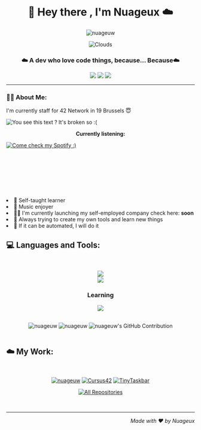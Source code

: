 <!-- Header -->
<h1 align="center">👋 Hey there , I'm Nuageux ☁️</h1>
<!-- Visitors Counter -->
<p align="center"> <img src="https://komarev.com/ghpvc/?username=nuageuw&label=Welcomed%20Clouds&color=0e75b6&style=flat&abbreviated=true" alt="nuageuw" /> </p>

<div align="center">
<!-- Coulds GIF -->

![Clouds](https://github.com/nuageuw/nuageuw/blob/main/assets/clouds.gif)

</div>
<!-- Sentence because why not -->
<h3 align="center">☁️ A dev who love code things, because... Because☁️</h3>
<!-- Contact badges -->
<div align="center">
    <a href="https://discordapp.com/users/1007577488467185674" target="_blank" rel="noopener noreferrer"><img src="https://img.shields.io/badge/Discord-5865f2?style=for-the-badge&logo=discord&logoColor=white" target="_blank" rel="noopener noreferrer"></a>
    <a href="https://linkedin.com/in/alexis-burnotte" target="_blank" rel="noopener noreferrer"><img src="https://img.shields.io/badge/Linkedin-0a66c2?style=for-the-badge&logo=linkedin&logoColor=white" target="_blank" rel="noopener noreferrer"></a>
    <a href = "mailto:aburnott@student.s19.be"><img src="https://img.shields.io/badge/-Gmail-ea4335?style=for-the-badge&logo=gmail&logoColor=white" target="_blank" rel="noopener noreferrer"></a>
</div>
<!-- Separator -->

---

<!-- About Me Section -->
<h3>😶‍🌫️ About Me:</h3>
<!-- <p> tag for a weird arrangement to get the two components next to each other (don't ask idk, it's github's behavior) -->
<p>
    <p>I'm currently staff for 42 Network in 19 Brussels 😇</p> <!-- | I've been staff for 9 month (Stitch) 🐸 -->
    <!-- 42 Netwrok badges integration -->
        <a href="https://github.com/nuageuw">
            <img align="left" src="https://badge.mediaplus.ma/darkblue/aburnott?1337Badge=off&UM6P=off" alt="You see this text ? It's broken so :(" />
        </a><br>
        <p align="center"><b>Currently listening:</b></p>
        <!-- Spotifyy live integration -->
        <a href="https://open.spotify.com/user/kcwskp9c5halk1e7zdqwy81fx">
            <img align="center" src="https://spotify-github-profile.kittinanx.com/api/view?uid=kcwskp9c5halk1e7zdqwy81fx&cover_image=true&theme=natemoo-re&show_offline=true&background_color=121212&interchange=true&bar_color=53b14f&bar_color_cover=true" alt="Come check my Spotify :)">
        </a>
</p>
<br><br><br><br><br><br>
<div>
<!-- About me list -->
    <p align="left">
        <li> 🧠 Self-taught learner </li>
        <li> 🎵 Music enjoyer </li>
        <li> 🧑‍💻 I'm currently launching my self-employed company check here: <b>soon</b> </li>
        <li> 📝 Always trying to create my own tools and learn new things </li>
        <li> 👀 If it can be automated, I will do it </li>
    </p>
</div>

<!-- Languages - Tools Section  -->
<h2 align="left">💻 Languages and Tools:</h2>
<br>
<!-- All apps logos integration -->
<p align="center">
  <a href="https://skillicons.dev">
    <img src="https://skillicons.dev/icons?i=git,nodejs,npm,github,python,html,js,css,c,cpp,docker,django" /><br>
    <img src="https://skillicons.dev/icons?i=linux,windows,vscode,discord,notion,figma,ps,ae,pr,ai,xd" />
  </a>
</p>
<h3 align="center">Learning</h3>
<p align="center">
    <a href="https://skillicons.dev">
    <img src="https://skillicons.dev/icons?i=mongodb,mysql,aws,nginx" /><br>
  </a>
</p>
<br>
<!-- GitHub stats graphincs and compononents -->
<div align="center">
    <img src="https://github-readme-stats.vercel.app/api?username=nuageuw&show_icons=true&locale=en&line_height=20&border_color=050f2c&theme=algolia" alt="nuageuw" />
    <img src="https://github-readme-stats.vercel.app/api/top-langs?username=nuageuw&show_icons=true&locale=en&layout=compact&line_height=20&border_color=050f2c&theme=algolia" alt="nuageuw" />
    <img src="https://github-profile-summary-cards.vercel.app/api/cards/profile-details?username=nuageuw&theme=algolia" alt="nuageuw's GitHub Contribution"/>
</div>
<br>

<!-- My Work Section -->
<h2>☁️ My Work:</h2>
<br>
<div align="center">
<!-- My Repo integrations -->

[![nuageuw](https://github-readme-stats.vercel.app/api/pin/?username=nuageuw&repo=nuageuw&line_height=20&border_color=050f2c&theme=algolia)](https://github.com/nuageuw/nuageuw)
[![Cursus42](https://github-readme-stats.vercel.app/api/pin/?username=nuageuw&repo=cursus42&line_height=20&border_color=050f2c&theme=algolia)](https://github.com/nuageuw/cursus42)
[![TinyTaskbar](https://github-readme-stats.vercel.app/api/pin/?username=nuageuw&repo=TinyTaskbar&line_height=20&border_color=050f2c&theme=algolia)](https://github.com/nuageuw/TinyTaskbar)

</div>
<!-- All repo buttons -->
<p align="center">
  <a href="https://github.com/nuageuw?tab=repositories" target="_blank"><img alt="All Repositories" title="All Repositories" src="https://img.shields.io/badge/-All%20Repos-00aeff?style=for-the-badge&logo=koding&logoColor=white"/></a>
</p>
<br>

---
<!-- Footer -->
<p align="right"><i>Made with ❤️ by Nuageux</i></p>

